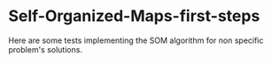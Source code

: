 # Self-Organized-Maps-first-steps
Here are some tests implementing the SOM algorithm for non specific problem's solutions.
